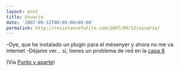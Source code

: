 ```yaml
---
layout: post
title: Usuario
date: '2007-09-12T00:00:00+00:00'
permalink: http://resistancefutile.com/2007/09/12/usuario/
---
```

<p class="frase">-Oye, que he instalado un plugin para el mésenyer y ahora no me va internet
-Déjame ver… sí, tienes un problema de red en la <a href="http://en.wikipedia.org/wiki/OSI_model">capa 8</a></p>

(Vía <a href="http://weblog.topopardo.com/?p=1610">Punto y aparte</a>)
